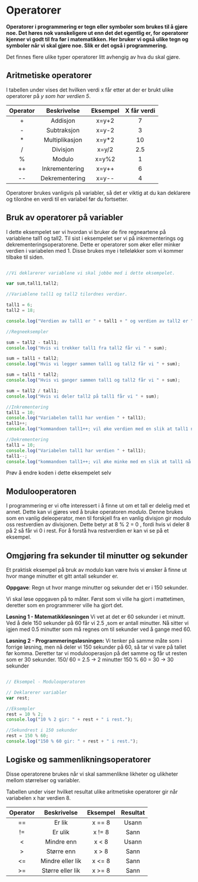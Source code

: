 Operatorer
==========

**Operatorer i programmering er tegn eller symboler som brukes til å gjøre noe. Det høres nok vanskeligere ut enn det det egentlig er, for operatorer kjenner vi godt til fra før i matematikken. Her bruker vi også ulike tegn og symboler når vi skal gjøre noe. Slik er det også i programmering.**

Det finnes flere ulike typer operatorer litt avhengig av hva du skal gjøre.

Aritmetiske operatorer
----------------------

I tabellen under vises det hvilken verdi x får etter at der er brukt ulike operatorer på _y som har verdien 5_.

|Operator|Beskrivelse|Eksempel|X får verdi|
|:-------------:|:-------------:|:-----:|:-:|
| +  |Addisjon      |x=y+2|7
| -  |Subtraksjon   |x=y-2|3
| *  |Multiplikasjon|x=y*2|10
| /  |Divisjon      |x=y/2|2.5
| %  |Modulo        |x=y%2|1
| ++ |Inkrementering|x=y++|6
| -- |Dekrementering|x=y--|4


Operatorer brukes vanligvis på variabler, så det er viktig at du kan deklarere og tilordne en verdi til en variabel før du fortsetter.

Bruk av operatorer på variabler
-------------------------------
I dette eksempelet ser vi hvordan vi bruker de fire regneartene på variablene tall1 og tall2. Til sist i eksempelet ser vi på inkrementerings og dekrementeringsoperatorene. Dette er operatorer som øker eller minker verdien i variabelen med 1. Disse brukes mye i telleløkker som vi kommer tilbake til siden.

``` javascript

//Vi deklarerer variablene vi skal jobbe med i dette eksempelet.

var sum,tall1,tall2;

//Variablene tall1 og tall2 tilordnes verdier.

tall1 = 6;
tall2 = 18;

console.log("Verdien av tall1 er " + tall1 + " og verdien av tall2 er " + tall2);

//Regneeksempler

sum = tall2 - tall1;
console.log("Hvis vi trekker tall1 fra tall2 får vi " + sum);

sum = tall1 + tall2;
console.log("Hvis vi legger sammen tall1 og tall2 får vi " + sum);

sum = tall1 * tall2;
console.log("Hvis vi ganger sammen tall1 og tall2 får vi " + sum);

sum = tall2 / tall1;
console.log("Hvis vi deler tall2 på tall1 får vi " + sum);

//Inkrementering
tall1 = 10;
console.log("Variabelen tall1 har verdien " + tall1);
tall1++;
console.log("kommandoen tall1++; vil øke verdien med en slik at tall1 nå er " + tall1);

//Dekrementering
tall1 = 10;
console.log("Variabelen tall1 har verdien " + tall1);
tall1--;
console.log("kommandoen tall1++; vil øke minke med en slik at tall1 nå er " + tall1);
```

Prøv å endre koden i dette eksempelet selv

Modulooperatoren
----------------
I programmering er vi ofte interessert i å finne ut om et tall er delelig med et annet. Dette kan vi gjøres ved å bruke operatoren _modulo_. Denne brukes som en vanlig deleoperator, men til forskjell fra en vanlig divisjon gir modulo oss restverdien av divisjonen. Dette betyr at 8 % 2 = 0 , fordi hvis vi deler 8 på 2 så får vi 0 i rest. For å forstå hva restverdien er kan vi se på et eksempel.

Omgjøring fra sekunder til minutter og sekunder
------------------------------------------------------

Et praktisk eksempel på bruk av modulo kan være hvis vi ønsker å finne ut hvor mange minutter et gitt antall sekunder er.

**Oppgave**: Regn ut hvor mange minutter og sekunder det er i 150 sekunder.

Vi skal løse oppgaven på to måter. Først som vi ville ha gjort i mattetimen, deretter som en programmerer ville ha gjort det.

**Løsning 1 - Matematikkløsningen** Vi vet at det er 60 sekunder i et minutt. Ved å dele 150 sekunder på 60 får vi 2.5 ,som er antall minutter. Nå sitter vi igjen med 0.5 minutter som må regnes om til sekunder ved å gange med 60.

**Løsning 2 - Programmeringsløsningen:** Vi tenker på samme måte som i forrige løsning, men nå deler vi 150 sekunder på 60, så tar vi vare på tallet før komma. Deretter tar vi modulooperasjon på det samme og får ut resten som er 30 sekunder. 150/ 60 = 2.5 -> 2 minutter 150 % 60 = 30 -> 30 sekunder

``` javascript

// Eksempel - Modulooperatoren

// Deklarerer variabler
var rest;

//Eksempler
rest = 10 % 2;
console.log("10 % 2 gir: " + rest + " i rest.");

//Sekundrest i 150 sekunder
rest = 150 % 60;
console.log("150 % 60 gir: " + rest + " i rest.");
```



Logiske og sammenlikningsoperatorer
-----------------------------------

Disse operatorene brukes når vi skal sammenlikne likheter og ulikheter mellom størrelser og variabler.

Tabellen under viser hvilket resultat ulike aritmetiske operatorer gir når variabelen x har verdien 8.


|Operator|Beskrivelse|Eksempel|Resultat|
|:-------------:|:-------------:|:-----:|:-:|
| == |Er lik          |x == 8|Usann
| != |Er ulik         |x != 8|Sann
| <  |Mindre enn      |x < 8 |Usann
| >  |Større enn      |x > 8 |Sann
| <= |Mindre eller lik|x <= 8|Sann
| >= |Større eller lik|x >= 8|Sann

